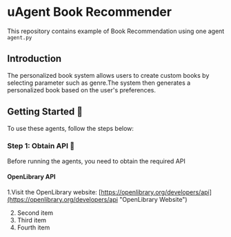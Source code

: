 # uAgent Book Recommender

This repository contains example of Book Recommendation using one agent `agent.py`

## Introduction
The personalized book system allows users to create custom books by selecting parameter such as genre.The system then generates a personalized book based on the user's preferences.


## Getting Started 🚀
To use these agents, follow the steps below:

### Step 1: Obtain API 🔑
Before running the agents, you need to obtain the required API

#### OpenLibrary API
1.Visit the OpenLibrary website: [https://openlibrary.org/developers/api](https://openlibrary.org/developers/api "OpenLibrary Website")

2. Second item
3. Third item
4. Fourth item
